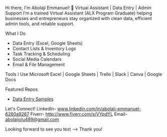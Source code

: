 Hi there, I'm Abolaji Emmanuel! 👋
Virtual Assistant | Data Entry | Admin Support
I’m a trained Virtual Assistant (ALX Program Graduate) helping businesses and entrepreneurs stay organized with clean data, efficient admin tools, and reliable support.

What I Do
- Data Entry (Excel, Google Sheets)
- Contact Lists & Inventory Logs
- Task Tracking & Scheduling
- Social Media Calendars
- Email & File Management
  
Tools I Use
Microsoft Excel | Google Sheets | Trello | Slack | Canva | Google Docs

Featured Repos
- [Data Entry Samples](https://github.com/AbolajiEmmanuelolusayo/Data-Entry-Samples)

 Let's Connect!
LinkedIn- www.linkedin.com/in/abolaji-emmanuel-6260a9267
Fiverr- http://www.fiverr.com/s/VYpdYL
Email- abolajiolu489@gmail.com

Looking forward to see you text
--> Thank you!

